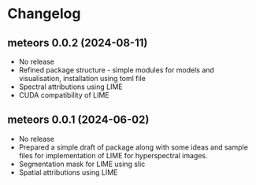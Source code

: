 # Changelog

## meteors 0.0.2 (2024-08-11)

- No release
- Refined package structure - simple modules for models and visualisation, installation using toml file
- Spectral attributions using LIME
- CUDA compatibility of LIME

## meteors 0.0.1 (2024-06-02)

- No release
- Prepared a simple draft of package along with some ideas and sample files for implementation of LIME for hyperspectral images.
- Segmentation mask for LIME using slic
- Spatial attributions using LIME
